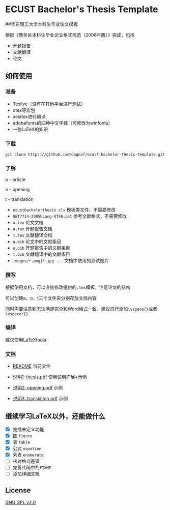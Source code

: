 # ECUST Bachelor's Thesis Template

##华东理工大学本科生毕业论文模板

根据《教务处本科生毕业论文格式规范（2006年版）》完成，包括

- 开题报告
- 文献翻译
- 论文

## 如何使用

### 准备

- Texlive（没有在其他平台进行测试）
- ctex等宏包
- xelatex进行编译
- adobefonts的四种中文字体（可修改为winfonts）
- 一些LaTeX的知识

### 下载

`git clone https://github.com/dagnaf/ecust-bachelor-thesis-template.git`

### 了解

a - article

o - opening

t - translation

- `ecustbachelorthesis.cls` 模板类文件，不需要修改
- `GBT7714-2005NLang-UTF8.bst` 参考文献格式，不需要修改
- `a.tex` 论文文档
- `o.tex` 开题报告文档
- `t.tex` 文献翻译文档
- `a.bib` 论文中的文献条目
- `o.bib` 开题报告中的文献条目
- `t.bib` 文献翻译中的文献条目
- `images/*.png|*.jpg ...` 文档中使用的测试图片

### 撰写

根据使用文档，可以直接修改提供的`.tex`模板，注意论文的结构

可以创建a、o、t三个文件夹分别存放文档内容

同时需要注意到无法满足完全和Word格式一致，建议自行添加`\vspace{}`或者`\vspace*{}`

### 编译

建议使用[LaTeXtools][link11]

[link11]: https://github.com/SublimeText/LaTeXTools

### 文档

- [README][link3] 当前文件

- [说明1: thesis.pdf][link4] 使用说明扩展+示例

- [说明2: opening.pdf][link5] 示例

- [说明3: translation.pdf][link6] 示例

[link3]: https://raw.githubusercontent.com/dagnaf/ecust-bachelor-thesis-template/master/README.md

[link4]: https://github.com/dagnaf/ecust-bachelor-thesis-template/blob/master/thesis.pdf?raw=true

[link5]: https://github.com/dagnaf/ecust-bachelor-thesis-template/blob/master/opening.pdf?raw=true

[link6]: https://github.com/dagnaf/ecust-bachelor-thesis-template/blob/master/translation.pdf?raw=true

## 继续学习LaTeX以外，还能做什么

- [X] 完成未定义功能
 - [X] 图 `figure`
 - [X] 表 `table`
 - [X] 公式 `equation`
 - [X] 列表 `enumerate`
- [ ] 核对格式差错
- [ ] 完善代码中的`FIXME`
- [ ] 添加详细文档

## License

[GNU GPL v2.0][link2]

[link2]: https://raw.githubusercontent.com/dagnaf/ecust-bachelor-thesis-template/master/LICENS


